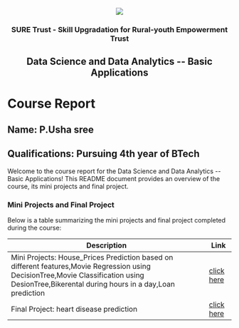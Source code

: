 <!-- PROJECT LOGO -->
<br />

<div align="center">
   <img src='https://user-images.githubusercontent.com/73131499/166115643-d3187f47-d38f-41b2-ae42-5ecbbc60de14.png' />


<h3 align="center">SURE Trust - Skill Upgradation for Rural-youth Empowerment Trust</h3>
  <h2> Data Science and Data Analytics -- Basic Applications </h2>
</div>

# Course Report

## Name: P.Usha sree

## Qualifications: Pursuing 4th year of BTech 

Welcome to the course report for the Data Science and Data Analytics -- Basic Applications! This README document provides an overview of the course, its mini projects and final project.

### Mini Projects and Final Project

Below is a table summarizing the mini projects and final project completed during the course:

| Description                               | Link                                    |
|-------------------------------------------|-----------------------------------------|
| Mini Projects: House_Prices Prediction based on different features,Movie Regression using DecisionTree,Movie Classification using DesionTree,Bikerental during hours in a day,Loan prediction     | [click here](https://github.com/sure-trust/G7_DS/tree/main/Mini%20Projects/Usha%20Sree)                         |
| Final Project:  heart disease prediction      | [click here](https://github.com/sure-trust/G7_DS/tree/main/Final%20Capstone%20Project/Usha%20Sree)                         |
